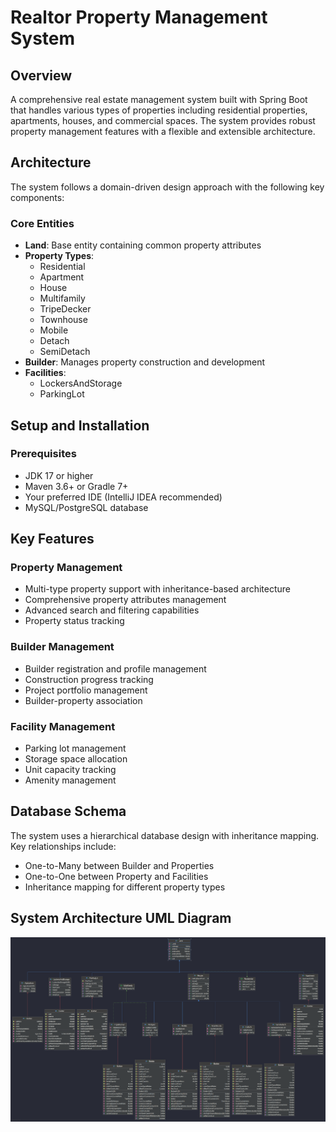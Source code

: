 # Realtor Property Management System

## Overview
A comprehensive real estate management system built with Spring Boot that handles various types of properties including residential properties, apartments, houses, and commercial spaces. The system provides robust property management features with a flexible and extensible architecture.

## Architecture
The system follows a domain-driven design approach with the following key components:

### Core Entities
- **Land**: Base entity containing common property attributes
- **Property Types**:
  - Residential
  - Apartment
  - House
  - Multifamily
  - TripeDecker
  - Townhouse
  - Mobile
  - Detach
  - SemiDetach
- **Builder**: Manages property construction and development
- **Facilities**: 
  - LockersAndStorage
  - ParkingLot


## Setup and Installation

### Prerequisites
- JDK 17 or higher
- Maven 3.6+ or Gradle 7+
- Your preferred IDE (IntelliJ IDEA recommended)
- MySQL/PostgreSQL database

## Key Features

### Property Management
- Multi-type property support with inheritance-based architecture
- Comprehensive property attributes management
- Advanced search and filtering capabilities
- Property status tracking

### Builder Management
- Builder registration and profile management
- Construction progress tracking
- Project portfolio management
- Builder-property association

### Facility Management
- Parking lot management
- Storage space allocation
- Unit capacity tracking
- Amenity management


## Database Schema
The system uses a hierarchical database design with inheritance mapping. Key relationships include:
- One-to-Many between Builder and Properties
- One-to-One between Property and Facilities
- Inheritance mapping for different property types

  
## System Architecture UML Diagram
[![System Architecture UML Diagram](https://github.com/PrabhjeeSingh/Realtor/blob/main/ModelUMLDiagram.png)]((https://github.com/PrabhjeeSingh/Realtor/blob/main/ModelUMLDiagram.png))
